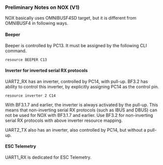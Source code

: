 ### Preliminary Notes on NOX (V1)

NOX basically uses OMNIBUSF4SD target, but it is different from OMNIBUSF4 in following ways.

#### Beeper
Beeper is controlled by PC13.
It must be assigned by the following CLI command.
```
resource BEEPER C13
```

#### Inverter for inverted serial RX protocols
UART2_RX has an inverter, controlled by PC14, with pull-up.
BF3.2 has ability to control this inverter, by explicitly assigning PC14 as the control pin.
```
resource inverter 2 C14
```

With BF3.1.7 and earlier, the inverter is always activated by the pull-up. This means that non-inverting serial RX protocols (such as IBUS and DBUS) can not be used for NOX with BF3.1.7 and earlier. Use BF3.2 for non-inverting serial RX protocols with above inverter resource mapping.

UART2_TX also has an inverter, also controlled by PC14, but without a pull-up.

#### ESC Telemetry

UART1_RX is dedicated for ESC Telemetry.
